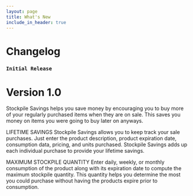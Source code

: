 ```yaml
---
layout: page
title: What's New
include_in_header: true
---
```


# Changelog

### `Initial Release`
# **Version 1.0**
Stockpile Savings helps you save money by encouraging you to buy more of your regularly purchased items when they are on sale. This saves you money on items you were going to buy later on anyways.

LIFETIME SAVINGS
Stockpile Savings allows you to keep track your sale purchases. Just enter the product description, product expiration date, consumption data, pricing, and units purchased. Stockpile Savings adds up each individual purchase to provide your lifetime savings.

MAXIMUM STOCKPILE QUANTITY
Enter daily, weekly, or monthly consumption of the product along with its expiration date to compute the maximum stockpile quantity. This quantity helps you determine the most you could purchase without having the products expire prior to consumption.

<br>
